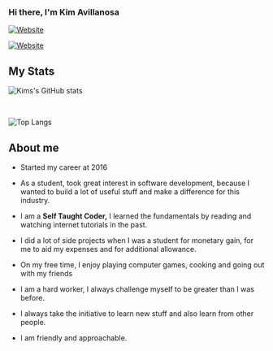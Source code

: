 ### Hi there, I'm Kim Avillanosa

[![Website](https://img.shields.io/badge/Kim%20Avillanosa-Portfolio-green)](https://kmavillanosa-portfolio.netlify.app/)

[![Website](https://img.shields.io/badge/linked-in-blue)](https://www.linkedin.com/in/kmavillanosa/)

## My Stats

![Kims's GitHub stats](https://github-readme-stats.vercel.app/api?username=kmavillanosa&show_icons=true&theme=dark)

<br/>

![Top Langs](https://github-readme-stats.vercel.app/api/top-langs/?username=kmavillanosa&layout=compact)

## About me

- Started my career at 2016

- As a student, took great interest in software development, because I wanted to build a lot of useful stuff and make a difference for this industry.

- I am a **Self Taught Coder,** I learned the fundamentals by reading and watching internet tutorials in the past.

- I did a lot of side projects when I was a student for monetary gain, for me to aid my expenses and for additional allowance.

- On my free time, I enjoy playing computer games, cooking and going out with my friends

- I am a hard worker, I always challenge myself to be greater than I was before.

- I always take the initiative to learn new stuff and also learn from other people.

- I am friendly and approachable.
